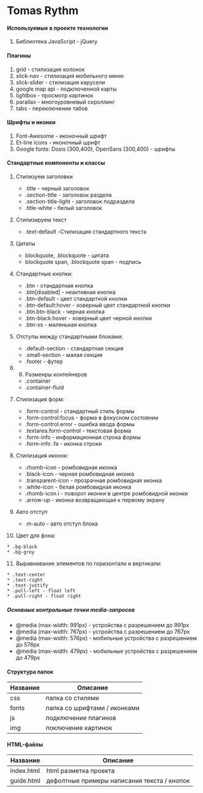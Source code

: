 # Tomas Rythm



#### Используемые в проекте технологии

1. Библиотека JavaScript - jQuery

#### Плагины
1. grid - стилизация колонок
2. slick-nav - стилизация мобильного меню
3. slick-slider - стилизация карусели
4. google map api - подключенной карты
5. lightbox - просмотр картинок
6. parallax - многоуровневый скроллинг
7. tabs - переключение табов

#### Шрифты и иконки

1. Font-Awesome - иконочный шрифт
2. Et-line icons - иконочный шрифт
3. Google fonts: Dosis (300,400), OpenSans (300,400) - шрифты 


#### Стандартные компоненты и классы

1. Стилизуем заголовки
	* .title - черный заголовок
	* .section-title - заголовок раздела
	* .section-title-light - заголовок подраздела 
	* .title-white - белый заголовок

2. Стилизируем текст
	* .text-default -Стилизация стандартного текста

3. Цитаты
	
    * blockquote, .blockquote - цитата
    * blockquote span, .blockquote span - подпись 

4. Стандартные кнопки:

	* .btn - стандартная кнопка
    * .btn[disabled] - неактивная кнопка
    * .btn-default - цвет стандартной кнопки
    * .btn-default:hover - ховерный цвет стандартной кнопки
    * .btn.btn-black - черная кнопка
    * .btn-black:hover - ховерный цвет черной кнопки
    * .btn-xs - маленькая кнопка
  
5. Отступы между стандартными блоками:
	* .default-section - стандартная секция
    * .small-section - малая секция
    * .footer - футер

7.  6.  Разменры контейнеров
	* .container
    * .container-fluid

7. Стилизация форм:
	* .form-control - стандартный стиль формы
    * .form-control:focus - форма в фокусном состоянии
    * .form-control.error - ошибка ввода формы
    * .textarea.form-control - текстовая форма
    * .form-info - информационная строка формы
    * .form-info .fa - иконка строки

8. Стилизация иконок:
	* .rhomb-icon - ромбовидная иконка
    * .black-icon - черная ромбовидная иконка
    * .transparent-icon - прозрачная ромбовидная иконка
    * .white-icon - белая ромбовидная иконка
    * .rhomb-icon i - поворот иконки в центре ромбовидной иконки
    * .arrow-up - иконка возвращающая к первому экрану

 9. Авто отступ
    
    * .m-auto - авто отступ  блока
 
 10. Цвет для фона:
 
  	* .bg-black
    * .bg-grey
    
 11. Выравнивание элементов по горизонтали и вертикали:
 
 	* .text-center 
    * .text-right
    * .text-justify
    * .pull-left - float left
    * .pull-right - float right

##### *Основные контрольные точки media-запросов*
* @media (max-width: 991px) - устройства c разрешением до 991px
* @media (max-width: 767px) - устройства c разрешением до 767px 
* @media (max-width: 576px) - мобильные устройства c разрешением до 576px 
* @media (max-width: 479px) - мобильные устройства c разрешением до 479px 


#### Структура папок

Название  | Описание
------------ |------------
css | папка со стилями
fonts| папка со шрифтами / иконками 
js | подключение плагинов
img | поключение картинок

#### HTML-файлы
Название  | Описание
------------ |------------
index.html | html разметка проекта
guide.html | дефолтные примеры написания текста / кнопок


